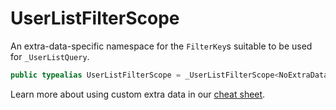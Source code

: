 # UserListFilterScope

An extra-data-specific namespace for the `FilterKey`s suitable to be used for `_UserListQuery`.

``` swift
public typealias UserListFilterScope = _UserListFilterScope<NoExtraData>
```

> 

Learn more about using custom extra data in our [cheat sheet](https://github.com/GetStream/stream-chat-swift/wiki/Cheat-Sheet#working-with-extra-data).
